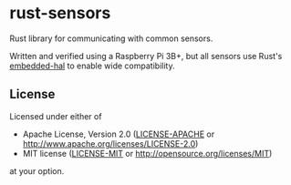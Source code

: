 # rust-sensors

Rust library for communicating with common sensors.

Written and verified using a Raspberry Pi 3B+, but all sensors use Rust's [embedded-hal](https://github.com/rust-embedded/embedded-hal) to enable wide compatibility.

## License

Licensed under either of

- Apache License, Version 2.0 ([LICENSE-APACHE](LICENSE-APACHE) or
  http://www.apache.org/licenses/LICENSE-2.0)
- MIT license ([LICENSE-MIT](LICENSE-MIT) or http://opensource.org/licenses/MIT)

at your option.
